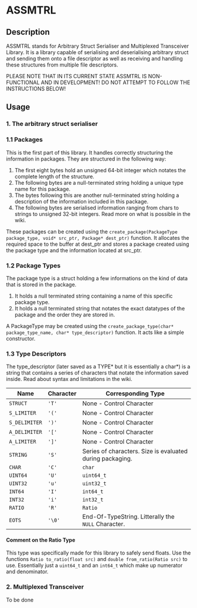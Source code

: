 # ASSMTRL

## Description
ASSMTRL stands for Arbitrary Struct Serialiser and Multiplexed Transceiver Library. It is a library capable of serialising and deserialising arbitrary struct and sending them onto a file descriptor as well as receiving and handling these structures from multiple file descriptors.

PLEASE NOTE THAT IN ITS CURRENT STATE ASSMTRL IS NON-FUNCTIONAL AND IN DEVELOPMENT! DO NOT ATTEMPT TO FOLLOW THE INSTRUCTIONS BELOW!

## Usage
### 1. The arbitrary struct serialiser
### 1.1 Packages
This is the first part of this library. It handles correctly structuring the information in packages. They are structured in the following way:

1. The first eight bytes hold an unsigned 64-bit integer which notates the complete length of the structure.
2. The following bytes are a null-terminated string holding a unique type name for this package.
3. The bytes following this are another null-terminated string holding a description of the information included in this package.
3. The following bytes are serialised information ranging from chars to strings to unsigned 32-bit integers. Read more on what is possible in the wiki.

These packages can be created using the `create_package(PackageType package_type, void* src_ptr, Package* dest_ptr)` function. It allocates the required space to the buffer at dest_ptr and stores a package created using the package type and the information located at src_ptr.

### 1.2 Package Types
The package type is a struct holding a few informations on the kind of data that is stored in the package.

1. It holds a null terminated string containing a name of this specific package type.
2. It holds a null terminated string that notates the exact datatypes of the package and the order they are stored in.

A PackageType may be created using the `create_package_type(char* package_type_name, char* type_descriptor)` function. It acts like a simple constructor.

### 1.3 Type Descriptors
The type_descriptor (later saved as a TYPE* but it is essentially a char*) is a string that contains a series of characters that notate the information saved inside. Read about syntax and limitations in the wiki.

|Name|Character|Corresponding Type|
|-|-|-|
|`STRUCT`|`'T'`|None - Control Character
|`S_LIMITER`|`'('`|None - Control Character
|`S_DELIMITER`|`')'`|None - Control Character
|`A_DELIMITER`|`'['`|None - Control Character
|`A_LIMITER`|`']'`|None - Control Character
|`STRING`|`'S'`|Series of characters. Size is evaluated during packaging.
|`CHAR`|`'C'`|`char`
|`UINT64`|`'U'`|`uint64_t`
|`UINT32`|`'u'`|`uint32_t`
|`INT64`|`'I'`|`int64_t`
|`INT32`|`'i'`|`int32_t`
|`RATIO`|`'R'`|`Ratio`
|`EOTS`|`'\0'`|End-Of-TypeString. Litterally the `NULL` Character.

#### Comment on the Ratio Type
This type was specifically made for this library to safely send floats. Use the functions `Ratio to_ratio(float src)` and `double from_ratio(Ratio src)` to use. Essentially just a `uint64_t` and an `int64_t` which make up numerator and denominator. 

### 2. Multiplexed Transceiver
To be done